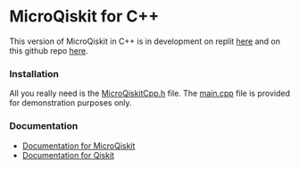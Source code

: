 # MicroQiskit for C++

This version of MicroQiskit in C++ is in development on replit [here](https://repl.it/@quantum_jim/MicroQiskitC) and on this github repo [here](https://github.com/omarcostahamido/MicroQiskitCpp). 

### Installation

All you really need is the [MicroQiskitCpp.h](MicroQiskitCpp.h) file. The [main.cpp](main.cpp) file is provided for demonstration purposes only.

### Documentation

* [Documentation for MicroQiskit](https://microqiskit.readthedocs.io/en/latest/micropython.html)
* [Documentation for Qiskit](https://qiskit.org/documentation/)
